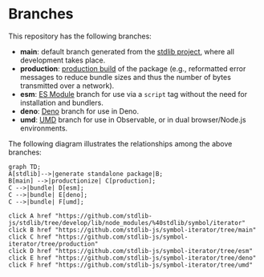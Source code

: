 <!--

@license Apache-2.0

Copyright (c) 2022 The Stdlib Authors.

Licensed under the Apache License, Version 2.0 (the "License");
you may not use this file except in compliance with the License.
You may obtain a copy of the License at

    http://www.apache.org/licenses/LICENSE-2.0

Unless required by applicable law or agreed to in writing, software
distributed under the License is distributed on an "AS IS" BASIS,
WITHOUT WARRANTIES OR CONDITIONS OF ANY KIND, either express or implied.
See the License for the specific language governing permissions and
limitations under the License.

-->

# Branches

This repository has the following branches:

-   **main**: default branch generated from the [stdlib project][stdlib-url], where all development takes place.
-   **production**: [production build][production-url] of the package (e.g., reformatted error messages to reduce bundle sizes and thus the number of bytes transmitted over a network).
-   **esm**: [ES Module][esm-url] branch for use via a `script` tag without the need for installation and bundlers.
-   **deno**: [Deno][deno-url] branch for use in Deno.
-   **umd**: [UMD][umd-url] branch for use in Observable, or in dual browser/Node.js environments.

The following diagram illustrates the relationships among the above branches:

```mermaid
graph TD;
A[stdlib]-->|generate standalone package|B;
B[main] -->|productionize| C[production];
C -->|bundle| D[esm];
C -->|bundle| E[deno];
C -->|bundle| F[umd];

click A href "https://github.com/stdlib-js/stdlib/tree/develop/lib/node_modules/%40stdlib/symbol/iterator"
click B href "https://github.com/stdlib-js/symbol-iterator/tree/main"
click C href "https://github.com/stdlib-js/symbol-iterator/tree/production"
click D href "https://github.com/stdlib-js/symbol-iterator/tree/esm"
click E href "https://github.com/stdlib-js/symbol-iterator/tree/deno"
click F href "https://github.com/stdlib-js/symbol-iterator/tree/umd"
```

[stdlib-url]: https://github.com/stdlib-js/stdlib/tree/develop/lib/node_modules/%40stdlib/symbol/iterator
[production-url]: https://github.com/stdlib-js/symbol-iterator/tree/production
[deno-url]: https://github.com/stdlib-js/symbol-iterator/tree/deno
[umd-url]: https://github.com/stdlib-js/symbol-iterator/tree/umd
[esm-url]: https://github.com/stdlib-js/symbol-iterator/tree/esm